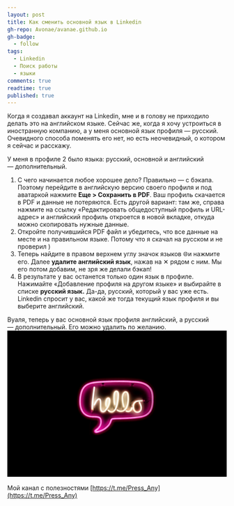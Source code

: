 ```yaml
---
layout: post
title: Как сменить основной язык в Linkedin
gh-repo: Avonae/avanae.github.io
gh-badge:
  - follow
tags:
  - Linkedin
  - Поиск работы
  - языки
comments: true
readtime: true
published: true
---
```

Когда я создавал аккаунт на Linkedin, мне и в голову не приходило делать это на английском языке. Сейчас же, когда я хочу устроиться в иностранную компанию, а у меня основной язык профиля — русский. Очевидного способа поменять его нет, но есть неочевидный, о котором я сейчас и расскажу. 

У меня в профиле 2 было языка: русский, основной и английский — дополнительный. 

1. С чего начинается любое хорошее дело? Правильно — с бэкапа. Поэтому перейдите в английскую версию своего профиля и под аватаркой нажмите **Еще > Сохранить в PDF**. Ваш профиль скачается в PDF и данные не потеряются. 
Есть другой вариант: там же, справа нажмите на ссылку «Редактировать общедоступный профиль и URL-адрес» и английский профиль откроется в новой вкладке, откуда можно скопировать нужные данные.
2. Откройте получившийся PDF файл и убедитесь, что все данные на месте и на правильном языке. Потому что я скачал на русском и не проверил ) 
3. Теперь найдите в правом верхнем углу значок языков 🌐и нажмите его. Далее **удалите английский язык**, нажав на ✕ рядом с ним. Мы его потом добавим, не зря же делали бэкап!
4. В результате у вас останется только один язык в профиле. Нажимайте «Добавление профиля на другом языке» и выбирайте в списке **русский язык.** Да-да, русский, который у вас уже есть. Linkedin спросит у вас, какой же тогда текущий язык профиля и вы выберите английский.

Вуаля, теперь у вас основной язык профиля английский, а русский — дополнительный. Его можно удалить по желанию.
![Теперь у вас только один язык, ура!](/assets/img/hello.jpg)

Мой канал с полезностями [https://t.me/Press_Any](https://t.me/Press_Any)
